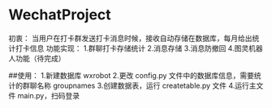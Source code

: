 # WechatProject
初衷：
当用户在打卡群发送打卡消息时候，接收自动存储在数据库，每月给出统计打卡信息
功能实现：
1.群聊打卡存储统计
2.消息存储
3.消息防撤回
4.图灵机器人功能（待完成）

##使用：
1.新建数据库 wxrobot
2.更改 config.py 文件中的数据库信息，需要统计的群聊名称 groupnames
3.创建数据表，运行 createtable.py 文件
4.运行主文件 main.py，扫码登录
